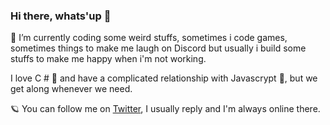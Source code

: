 ### Hi there, whats'up 👋

<!--
**Hashiramaz/Hashiramaz** is a ✨ _special_ ✨ repository because its `README.md` (this file) appears on your GitHub profile.

Here are some ideas to get you started:
-->

🔭 I’m currently coding some weird stuffs, sometimes i code games, sometimes things to make me laugh on Discord but usually i build some stuffs to make me happy when i'm not working. 

I love C # 🧡 and have a complicated relationship with Javascrypt 🤔, but we get along whenever we need.

🪐 You can follow me on [Twitter](https://twitter.com/Jappa_), I usually reply and I'm always online there.
<!--
- 🌱 I’m currently learning ...
- 👯 I’m looking to collaborate on ...
- 🤔 I’m looking for help with ...
- 💬 Ask me about ...
- 📫 How to reach me: ...
- 😄 Pronouns: ...
- ⚡ Fun fact: ...
-->
